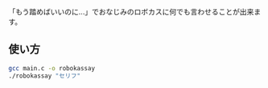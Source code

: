 「もう踏めばいいのに...」でおなじみのロボカスに何でも言わせることが出来ます。

## 使い方
```bash
gcc main.c -o robokassay
./robokassay "セリフ"
```